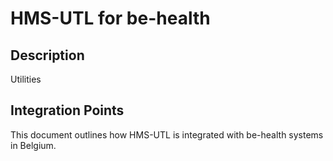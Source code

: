 # HMS-UTL for be-health

## Description

Utilities

## Integration Points

This document outlines how HMS-UTL is integrated with be-health systems in Belgium.
